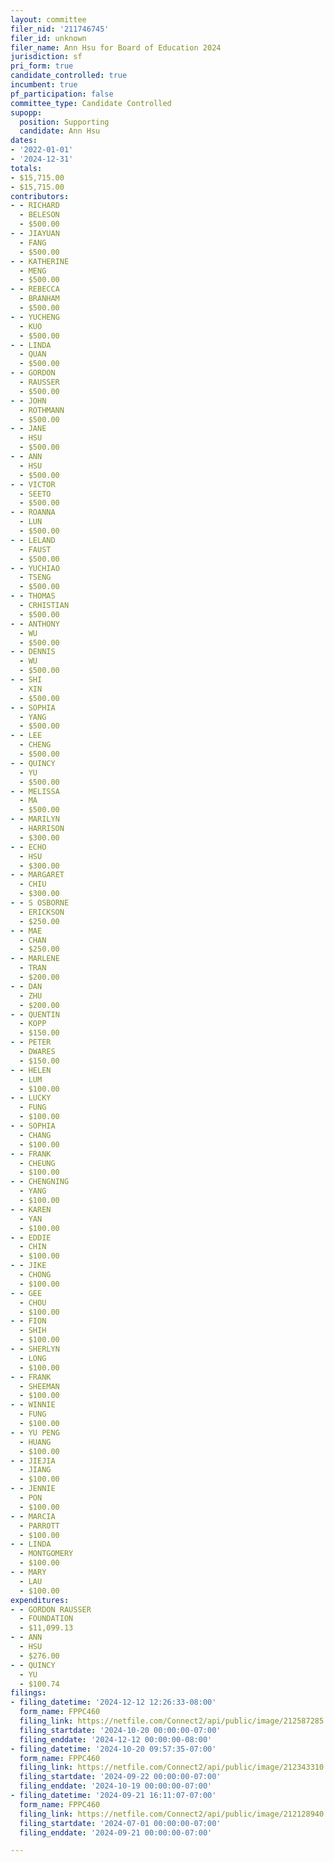 ```yaml
---
layout: committee
filer_nid: '211746745'
filer_id: unknown
filer_name: Ann Hsu for Board of Education 2024
jurisdiction: sf
pri_form: true
candidate_controlled: true
incumbent: true
pf_participation: false
committee_type: Candidate Controlled
supopp:
  position: Supporting
  candidate: Ann Hsu
dates:
- '2022-01-01'
- '2024-12-31'
totals:
- $15,715.00
- $15,715.00
contributors:
- - RICHARD
  - BELESON
  - $500.00
- - JIAYUAN
  - FANG
  - $500.00
- - KATHERINE
  - MENG
  - $500.00
- - REBECCA
  - BRANHAM
  - $500.00
- - YUCHENG
  - KUO
  - $500.00
- - LINDA
  - QUAN
  - $500.00
- - GORDON
  - RAUSSER
  - $500.00
- - JOHN
  - ROTHMANN
  - $500.00
- - JANE
  - HSU
  - $500.00
- - ANN
  - HSU
  - $500.00
- - VICTOR
  - SEETO
  - $500.00
- - ROANNA
  - LUN
  - $500.00
- - LELAND
  - FAUST
  - $500.00
- - YUCHIAO
  - TSENG
  - $500.00
- - THOMAS
  - CRHISTIAN
  - $500.00
- - ANTHONY
  - WU
  - $500.00
- - DENNIS
  - WU
  - $500.00
- - SHI
  - XIN
  - $500.00
- - SOPHIA
  - YANG
  - $500.00
- - LEE
  - CHENG
  - $500.00
- - QUINCY
  - YU
  - $500.00
- - MELISSA
  - MA
  - $500.00
- - MARILYN
  - HARRISON
  - $300.00
- - ECHO
  - HSU
  - $300.00
- - MARGARET
  - CHIU
  - $300.00
- - S OSBORNE
  - ERICKSON
  - $250.00
- - MAE
  - CHAN
  - $250.00
- - MARLENE
  - TRAN
  - $200.00
- - DAN
  - ZHU
  - $200.00
- - QUENTIN
  - KOPP
  - $150.00
- - PETER
  - DWARES
  - $150.00
- - HELEN
  - LUM
  - $100.00
- - LUCKY
  - FUNG
  - $100.00
- - SOPHIA
  - CHANG
  - $100.00
- - FRANK
  - CHEUNG
  - $100.00
- - CHENGNING
  - YANG
  - $100.00
- - KAREN
  - YAN
  - $100.00
- - EDDIE
  - CHIN
  - $100.00
- - JIKE
  - CHONG
  - $100.00
- - GEE
  - CHOU
  - $100.00
- - FION
  - SHIH
  - $100.00
- - SHERLYN
  - LONG
  - $100.00
- - FRANK
  - SHEEMAN
  - $100.00
- - WINNIE
  - FUNG
  - $100.00
- - YU PENG
  - HUANG
  - $100.00
- - JIEJIA
  - JIANG
  - $100.00
- - JENNIE
  - PON
  - $100.00
- - MARCIA
  - PARROTT
  - $100.00
- - LINDA
  - MONTGOMERY
  - $100.00
- - MARY
  - LAU
  - $100.00
expenditures:
- - GORDON RAUSSER
  - FOUNDATION
  - $11,099.13
- - ANN
  - HSU
  - $276.00
- - QUINCY
  - YU
  - $100.74
filings:
- filing_datetime: '2024-12-12 12:26:33-08:00'
  form_name: FPPC460
  filing_link: https://netfile.com/Connect2/api/public/image/212587285
  filing_startdate: '2024-10-20 00:00:00-07:00'
  filing_enddate: '2024-12-12 00:00:00-08:00'
- filing_datetime: '2024-10-20 09:57:35-07:00'
  form_name: FPPC460
  filing_link: https://netfile.com/Connect2/api/public/image/212343310
  filing_startdate: '2024-09-22 00:00:00-07:00'
  filing_enddate: '2024-10-19 00:00:00-07:00'
- filing_datetime: '2024-09-21 16:11:07-07:00'
  form_name: FPPC460
  filing_link: https://netfile.com/Connect2/api/public/image/212128940
  filing_startdate: '2024-07-01 00:00:00-07:00'
  filing_enddate: '2024-09-21 00:00:00-07:00'

---
```

